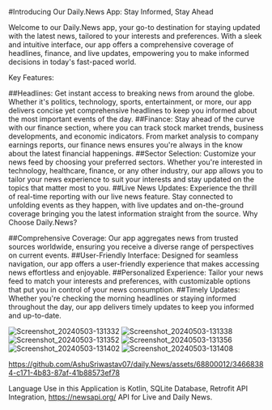 #Introducing Our Daily.News App: Stay Informed, Stay Ahead

Welcome to our Daily.News app, your go-to destination for staying updated with the latest news, tailored to your interests and preferences. With a sleek and intuitive interface, our app offers a comprehensive coverage of headlines, finance, and live updates, empowering you to make informed decisions in today's fast-paced world.

Key Features:

##Headlines: Get instant access to breaking news from around the globe. Whether it's politics, technology, sports, entertainment, or more, our app delivers concise yet comprehensive headlines to keep you informed about the most important events of the day.
##Finance: Stay ahead of the curve with our finance section, where you can track stock market trends, business developments, and economic indicators. From market analysis to company earnings reports, our finance news ensures you're always in the know about the latest financial happenings.
##Sector Selection: Customize your news feed by choosing your preferred sectors. Whether you're interested in technology, healthcare, finance, or any other industry, our app allows you to tailor your news experience to suit your interests and stay updated on the topics that matter most to you.
##Live News Updates: Experience the thrill of real-time reporting with our live news feature. Stay connected to unfolding events as they happen, with live updates and on-the-ground coverage bringing you the latest information straight from the source.
Why Choose Daily.News?

##Comprehensive Coverage: Our app aggregates news from trusted sources worldwide, ensuring you receive a diverse range of perspectives on current events.
##User-Friendly Interface: Designed for seamless navigation, our app offers a user-friendly experience that makes accessing news effortless and enjoyable.
##Personalized Experience: Tailor your news feed to match your interests and preferences, with customizable options that put you in control of your news consumption.
##Timely Updates: Whether you're checking the morning headlines or staying informed throughout the day, our app delivers timely updates to keep you informed and up-to-date.

![Screenshot_20240503-131332](https://github.com/AshuSriwastav07/daily.News/assets/68800012/e2f92913-c69f-4d66-8a50-c9b204c83598)
![Screenshot_20240503-131338](https://github.com/AshuSriwastav07/daily.News/assets/68800012/d56b863d-c56b-47b7-a24c-9fcc230fd278)
![Screenshot_20240503-131352](https://github.com/AshuSriwastav07/daily.News/assets/68800012/0efe93e8-3e5e-43b1-90d9-6d9e653dc898)
![Screenshot_20240503-131356](https://github.com/AshuSriwastav07/daily.News/assets/68800012/a6986844-a1a4-46fb-beff-a01cc109aa8c)
![Screenshot_20240503-131402](https://github.com/AshuSriwastav07/daily.News/assets/68800012/1da7ea5b-230d-40be-be1f-f4ded7df1b85)
![Screenshot_20240503-131408](https://github.com/AshuSriwastav07/daily.News/assets/68800012/cc466643-0d31-4311-b43e-84642b0fad42)


https://github.com/AshuSriwastav07/daily.News/assets/68800012/34668384-c171-4b83-87af-41b88573ef78


Language Use in this Application is Kotlin, SQLite Database, Retrofit API Integration, https://newsapi.org/ API for Live and Daily News.

